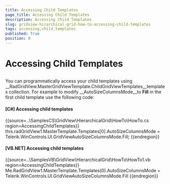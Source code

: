 ```yaml
---
title: Accessing Child Templates
page_title: Accessing Child Templates
description: Accessing Child Templates
slug: gridview-hirarchical-grid-how-to-accessing-child-templates
tags: accessing,child,templates
published: True
position: 0
---
```


# Accessing Child Templates



## 

You can programmatically access your child templates using __RadGridView.MasterGridViewTemplate.ChildGridViewTemplates__templates collection. For example to modify __AutoSizeColumnsMode__to __Fill__ in the first child template use the following code:

#### __[C#] Accessing child templates__

{{source=..\SamplesCS\GridView\HierarchicalGrid\HowTo\HowTo.cs region=AccessingChildTemplates}}
	            this.radGridView1.MasterTemplate.Templates[0].AutoSizeColumnsMode = Telerik.WinControls.UI.GridViewAutoSizeColumnsMode.Fill;
	{{endregion}}



#### __[VB.NET] Accessing child templates__

{{source=..\SamplesVB\GridView\HierarchicalGrid\HowTo\HowTo1.vb region=AccessingChildTemplates}}
	        Me.RadGridView1.MasterTemplate.Templates(0).AutoSizeColumnsMode = Telerik.WinControls.UI.GridViewAutoSizeColumnsMode.Fill
	{{endregion}}



